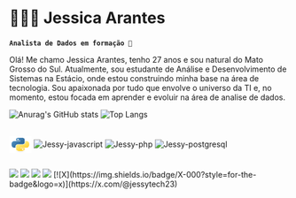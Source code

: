 # 👩🏻‍💻 Jessica Arantes

**`Analista de Dados em formação 🔧`**

Olá! Me chamo Jessica Arantes, tenho 27 anos e sou natural do Mato Grosso do Sul. Atualmente, sou estudante de Análise e Desenvolvimento de Sistemas na Estácio, onde estou construindo minha base na área de tecnologia.
Sou apaixonada por tudo que envolve o universo da TI e, no momento, estou focada em aprender e evoluir na área de analise de dados.

![Anurag's GitHub stats](https://github-readme-stats.vercel.app/api?username=JessyArantes&show_icons=true&theme=dracula)
![Top Langs](https://github-readme-stats.vercel.app/api/top-langs/?username=JessyArantes&layout=compact)

<div style="display: inline_block"><br>
  <img align="center" alt="Jessy-Python" height="30" width="40" src="https://raw.githubusercontent.com/devicons/devicon/master/icons/python/python-original.svg">
  <img align="center" alt="Jessy-javascript" height="30" width="40" src="https://cdn.jsdelivr.net/gh/devicons/devicon@latest/icons/javascript/javascript-plain.svg">
  <img align="center" alt="Jessy-php" height="30" width="40" src="https://cdn.jsdelivr.net/gh/devicons/devicon@latest/icons/php/php-original.svg">
  <img align="center" alt="Jessy-postgresql" height="30" width="40" src="https://cdn.jsdelivr.net/gh/devicons/devicon@latest/icons/postgresql/postgresql-original.svg">
  
</div>
  
  ##
 
<div> 
   <a href="https://www.instagram.com/jessicaarantes_/" target="_blank"><img src="https://img.shields.io/badge/-Instagram-%23E4405F?style=for-the-badge&logo=instagram&logoColor=white" target="_blank"></a>
 	 <a href="https://discord.gg/Jessy5515" target="_blank"><img src="https://img.shields.io/badge/Discord-7289DA?style=for-the-badge&logo=discord&logoColor=white" target="_blank"></a> 
  <a href ="mailto:jessicaarantestanaka@outlook.com"><img src="https://img.shields.io/badge/-Gmail-%23333?style=for-the-badge&logo=gmail&logoColor=white" target="_blank"></a>
  <a href="https://www.linkedin.com/in/jessica-arantes-tanaka-aa8a6899/" target="_blank"><img src="https://img.shields.io/badge/-LinkedIn-%230077B5?style=for-the-badge&logo=linkedin&logoColor=white" target="_blank"></a> 
  [![X](https://img.shields.io/badge/X-000?style=for-the-badge&logo=x)](https://x.com/@jessytech23)
  
</div>
